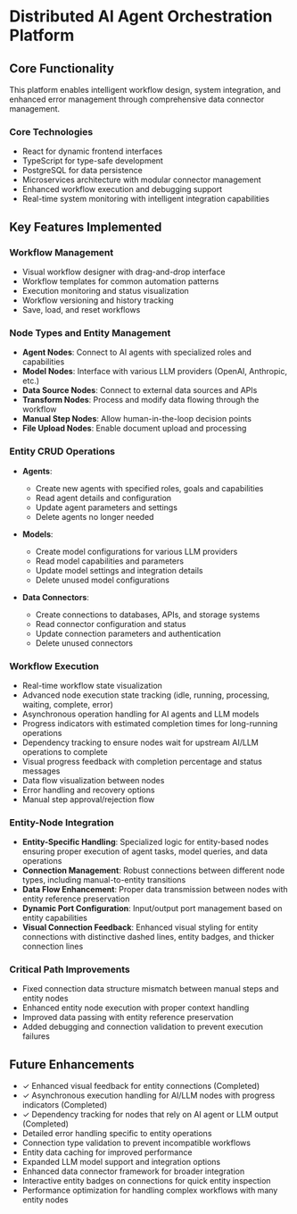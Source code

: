 # Distributed AI Agent Orchestration Platform

## Core Functionality

This platform enables intelligent workflow design, system integration, and enhanced error management through comprehensive data connector management.

### Core Technologies
- React for dynamic frontend interfaces
- TypeScript for type-safe development
- PostgreSQL for data persistence
- Microservices architecture with modular connector management
- Enhanced workflow execution and debugging support
- Real-time system monitoring with intelligent integration capabilities

## Key Features Implemented

### Workflow Management
- Visual workflow designer with drag-and-drop interface
- Workflow templates for common automation patterns
- Execution monitoring and status visualization
- Workflow versioning and history tracking
- Save, load, and reset workflows

### Node Types and Entity Management
- **Agent Nodes**: Connect to AI agents with specialized roles and capabilities
- **Model Nodes**: Interface with various LLM providers (OpenAI, Anthropic, etc.)
- **Data Source Nodes**: Connect to external data sources and APIs
- **Transform Nodes**: Process and modify data flowing through the workflow
- **Manual Step Nodes**: Allow human-in-the-loop decision points
- **File Upload Nodes**: Enable document upload and processing

### Entity CRUD Operations
- **Agents**:
  - Create new agents with specified roles, goals and capabilities
  - Read agent details and configuration
  - Update agent parameters and settings
  - Delete agents no longer needed

- **Models**:
  - Create model configurations for various LLM providers
  - Read model capabilities and parameters
  - Update model settings and integration details
  - Delete unused model configurations

- **Data Connectors**:
  - Create connections to databases, APIs, and storage systems
  - Read connector configuration and status
  - Update connection parameters and authentication
  - Delete unused connectors

### Workflow Execution
- Real-time workflow state visualization
- Advanced node execution state tracking (idle, running, processing, waiting, complete, error)
- Asynchronous operation handling for AI agents and LLM models
- Progress indicators with estimated completion times for long-running operations
- Dependency tracking to ensure nodes wait for upstream AI/LLM operations to complete
- Visual progress feedback with completion percentage and status messages
- Data flow visualization between nodes
- Error handling and recovery options
- Manual step approval/rejection flow

### Entity-Node Integration
- **Entity-Specific Handling**: Specialized logic for entity-based nodes ensuring proper execution of agent tasks, model queries, and data operations
- **Connection Management**: Robust connections between different node types, including manual-to-entity transitions
- **Data Flow Enhancement**: Proper data transmission between nodes with entity reference preservation
- **Dynamic Port Configuration**: Input/output port management based on entity capabilities
- **Visual Connection Feedback**: Enhanced visual styling for entity connections with distinctive dashed lines, entity badges, and thicker connection lines

### Critical Path Improvements
- Fixed connection data structure mismatch between manual steps and entity nodes
- Enhanced entity node execution with proper context handling
- Improved data passing with entity reference preservation
- Added debugging and connection validation to prevent execution failures

## Future Enhancements
- ✓ Enhanced visual feedback for entity connections (Completed)
- ✓ Asynchronous execution handling for AI/LLM nodes with progress indicators (Completed)
- ✓ Dependency tracking for nodes that rely on AI agent or LLM output (Completed)
- Detailed error handling specific to entity operations
- Connection type validation to prevent incompatible workflows
- Entity data caching for improved performance
- Expanded LLM model support and integration options
- Enhanced data connector framework for broader integration
- Interactive entity badges on connections for quick entity inspection
- Performance optimization for handling complex workflows with many entity nodes